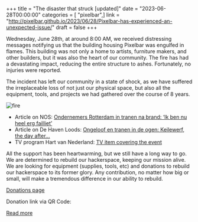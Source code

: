 +++
title = "The disaster that struck [updated]"
date = "2023-06-28T00:00:00"
categories = [ "pixelbar",]
link = "http://pixelbar.github.io/2023/06/28/Pixelbar-has-experienced-an-unexpected-issue/"
draft = false
+++

<p>Wednesday, June 28th, at around 8:00 AM, we received distressing messages notifying us that the building housing Pixelbar was engulfed in flames. This building was not only a home to artists, furniture makers, and other builders, but it was also the heart of our community. The fire has had a devastating impact, reducing the entire structure to ashes. Fortunately, no injuries were reported.</p>

<p>The incident has left our community in a state of shock, as we have suffered the irreplaceable loss of not just our physical space, but also all the equipment, tools, and projects we had  gathered over the course of 8 years.</p>

<p><img alt="fire" src="https://www.pixelbar.nl/public/images/blog/fire.jpg" /></p>

<ul>
  <li>Article on NOS: <a href="https://nos.nl/artikel/2480632-ondernemers-rotterdam-in-tranen-na-brand-ik-ben-nu-heel-erg-failliet">Ondernemers Rotterdam in tranen na brand: ‘Ik ben nu heel erg failliet’</a></li>
  <li>Article on De Haven Loods: <a href="https://www.dehavenloods.nl/nieuws/algemeen/48148/ongeloof-en-tranen-in-de-ogen-keilewerf-the-day-after-">Ongeloof en tranen in de ogen: Keilewerf, the day after…</a></li>
  <li>TV program Hart van Nederland: <a href="https://embed.kijk.nl/?video=mWopjlFNVfvlnF">TV item covering the event</a></li>
</ul>

<p>All the support has been heartwarming, but we still have a long way to go. We are determined to rebuild our hackerspace, keeping our mission alive. We are looking for equipment (supplies, tools, etc) and donations to rebuild our hackerspace to its former glory. Any contribution, no matter how big or small, will make a tremendous difference in our ability to rebuild.</p>

<p><a href="https://pixelbar.nl/donations/">Donations page</a></p>

<p>Donation link via QR Code: <img alt="" src="https://pixelbar.nl/public/images/shared/28062023-Pixelbar-Disaster-Donations.png" /></p>

[Read more](http://pixelbar.github.io/2023/06/28/Pixelbar-has-experienced-an-unexpected-issue/)